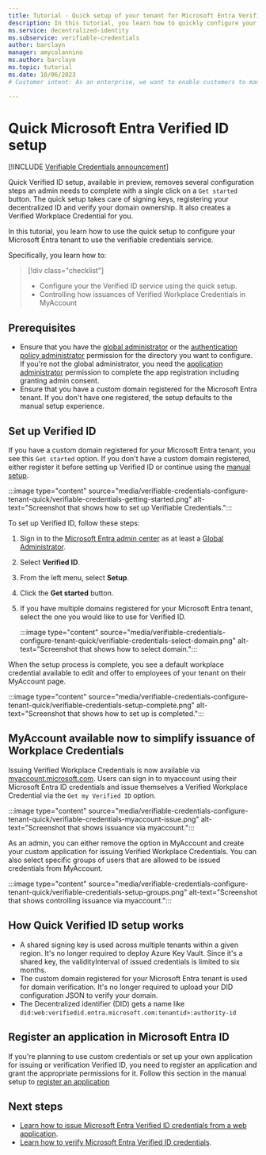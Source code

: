 ```yaml
---
title: Tutorial - Quick setup of your tenant for Microsoft Entra Verified ID
description: In this tutorial, you learn how to quickly configure your tenant to support the Verified ID service. 
ms.service: decentralized-identity
ms.subservice: verifiable-credentials
author: barclayn
manager: amycolannino
ms.author: barclayn
ms.topic: tutorial
ms.date: 10/06/2023
# Customer intent: As an enterprise, we want to enable customers to manage information about themselves by using verifiable credentials.

---
```


# Quick Microsoft Entra Verified ID setup

[!INCLUDE [Verifiable Credentials announcement](../../../includes/verifiable-credentials-brand.md)]

Quick Verified ID setup, available in preview, removes several configuration steps an admin needs to complete with a single click on a `Get started` button. The quick setup  takes care of signing keys, registering your decentralized ID and verify your domain ownership. It also creates a Verified Workplace Credential for you.

In this tutorial, you learn how to use the quick setup to configure your Microsoft Entra tenant to use the verifiable credentials service.

Specifically, you learn how to:

> [!div class="checklist"]
> - Configure your the Verified ID service using the quick setup.
> - Controlling how issuances of Verified Workplace Credentials in MyAccount

## Prerequisites

- Ensure that you have the [global administrator](../../active-directory/roles/permissions-reference.md#global-administrator) or the [authentication policy administrator](../../active-directory/roles/permissions-reference.md#authentication-policy-administrator) permission for the directory you want to configure. If you're not the global administrator, you need the [application administrator](../../active-directory/roles/permissions-reference.md#application-administrator) permission to complete the app registration including granting admin consent.
- Ensure that you have a custom domain registered for the Microsoft Entra tenant. If you don't have one registered, the setup defaults to the manual setup experience.

## Set up Verified ID

If you have a custom domain registered for your Microsoft Entra tenant, you see this `Get started` option. If you don't have a custom domain registered, either register it before setting up Verified ID or continue using the [manual setup](verifiable-credentials-configure-tenant.md).

:::image type="content" source="media/verifiable-credentials-configure-tenant-quick/verifiable-credentials-getting-started.png" alt-text="Screenshot that shows how to set up Verifiable Credentials.":::

To set up Verified ID, follow these steps:

1. Sign in to the [Microsoft Entra admin center](https://entra.microsoft.com) as at least a [Global Administrator](../roles/permissions-reference.md#global-administrator).

1. Select **Verified ID**.

1. From the left menu, select **Setup**.

1. Click the **Get started** button.

1. If you have multiple domains registered for your Microsoft Entra tenant, select the one you would like to use for Verified ID.

    :::image type="content" source="media/verifiable-credentials-configure-tenant-quick/verifiable-credentials-select-domain.png" alt-text="Screenshot that shows how to select domain.":::

When the setup process is complete, you see a default workplace credential available to edit and offer to employees of your tenant on their MyAccount page.

:::image type="content" source="media/verifiable-credentials-configure-tenant-quick/verifiable-credentials-setup-complete.png" alt-text="Screenshot that shows how to set up is completed.":::

## MyAccount available now to simplify issuance of Workplace Credentials
Issuing Verified Workplace Credentials is now available via [myaccount.microsoft.com](https://myaccount.microsoft.com/). Users can sign in to myaccount using their Microsoft Entra ID credentials and issue themselves a Verified Workplace Credential via the `Get my Verified ID` option.  

:::image type="content" source="media/verifiable-credentials-configure-tenant-quick/verifiable-credentials-myaccount-issue.png" alt-text="Screenshot that shows issuance via myaccount.":::

As an admin, you can either remove the option in MyAccount and create your custom application for issuing Verified Workplace Credentials. You can also select specific groups of users that are allowed to be issued credentials from MyAccount.

:::image type="content" source="media/verifiable-credentials-configure-tenant-quick/verifiable-credentials-setup-groups.png" alt-text="Screenshot that shows controlling issuance via myaccount.":::

## How Quick Verified ID setup works

- A shared signing key is used across multiple tenants within a given region. It's no longer required to deploy Azure Key Vault. Since it's a shared key, the validityInterval of issued credentials is limited to six months.
- The custom domain registered for your Microsoft Entra tenant is used for domain verification. It's no longer required to upload your DID configuration JSON to verify your domain.
- The Decentralized identifier (DID) gets a name like `did:web:verifiedid.entra.microsoft.com:tenantid>:authority-id`

## Register an application in Microsoft Entra ID

If you're planning to use custom credentials or set up your own application for issuing or verification Verified ID, you need to register an application and grant the appropriate permissions for it. Follow this section in the manual setup to [register an application](verifiable-credentials-configure-tenant.md#register-an-application-in-microsoft-entra-id)

## Next steps

- [Learn how to issue Microsoft Entra Verified ID credentials from a web application](verifiable-credentials-configure-issuer.md).
- [Learn how to verify Microsoft Entra Verified ID credentials](verifiable-credentials-configure-verifier.md).
